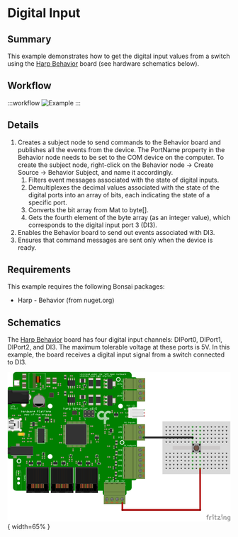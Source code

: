 # Digital Input

## Summary
This example demonstrates how to get the digital input values from a switch using the [Harp Behavior](https://harp-tech.org/api/Harp.Behavior.html) board (see hardware schematics below).

## Workflow
:::workflow
![Example](~/workflows/HarpExamples/BehaviorBoard/DigitalInput/DigitalInput.bonsai)
:::

## Details
1. Creates a subject node to send commands to the Behavior board and publishes all the events from the device. The PortName property in the Behavior node needs to be set to the COM device on the computer. To create the subject node, right-click on the Behavior node -> Create Source -> Behavior Subject, and name it accordingly.
    1. Filters event messages associated with the state of digital inputs. 
    2. Demultiplexes the decimal values associated with the state of the digital ports into an array of bits, each indicating the state of a specific port.
    3. Converts the bit array from Mat to byte[].
    4. Gets the fourth element of the byte array (as an integer value), which corresponds to the digital input port 3 (DI3).
2. Enables the Behavior board to send out events associated with DI3.
3. Ensures that command messages are sent only when the device is ready.

## Requirements
This example requires the following Bonsai packages:
- Harp - Behavior (from nuget.org)

## Schematics
The [Harp Behavior](https://harp-tech.org/api/Harp.Behavior.html) board has four digital input channels: DIPort0, DIPort1, DIPort2, and DI3. The maximum tolerable voltage at these ports is 5V. In this example, the board receives a digital input signal from a switch connected to DI3.

![Schematics](./DigitalInputSch.svg){ width=65% }
